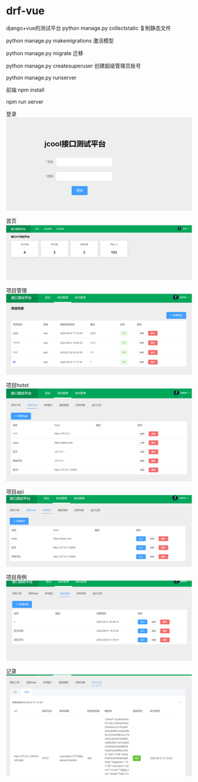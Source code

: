 # drf-vue
django+vue的测试平台
python manage.py collectstatic
复制静态文件

python manage.py makemigrations
激活模型

python manage.py migrate
迁移

python manage.py createsuperuser
创建超级管理员账号

python manage.py runserver

前端
npm install

npm run server

登录
![Image text](https://raw.githubusercontent.com/plotiiii/drf-vue/master/test-server/%E6%B5%8B%E8%AF%95%E5%B9%B3%E5%8F%B0%E5%9B%BE%E7%89%87/1596975106(1).jpg)

首页
![Image text](https://raw.githubusercontent.com/plotiiii/drf-vue/master/test-server/%E6%B5%8B%E8%AF%95%E5%B9%B3%E5%8F%B0%E5%9B%BE%E7%89%87/1596973934(1).jpg)

项目管理
![Image text](https://raw.githubusercontent.com/plotiiii/drf-vue/master/test-server/%E6%B5%8B%E8%AF%95%E5%B9%B3%E5%8F%B0%E5%9B%BE%E7%89%87/1596973978(1).jpg)

项目hotst
![Image text](https://raw.githubusercontent.com/plotiiii/drf-vue/master/test-server/%E6%B5%8B%E8%AF%95%E5%B9%B3%E5%8F%B0%E5%9B%BE%E7%89%87/1596973989(1).jpg)

项目api
![Image text](https://raw.githubusercontent.com/plotiiii/drf-vue/master/test-server/%E6%B5%8B%E8%AF%95%E5%B9%B3%E5%8F%B0%E5%9B%BE%E7%89%87/1596974006(1).jpg)

项目用例
![Image text](https://raw.githubusercontent.com/plotiiii/drf-vue/master/test-server/%E6%B5%8B%E8%AF%95%E5%B9%B3%E5%8F%B0%E5%9B%BE%E7%89%87/1596974020(1).jpg)

记录
![Image text](https://raw.githubusercontent.com/plotiiii/drf-vue/master/test-server/%E6%B5%8B%E8%AF%95%E5%B9%B3%E5%8F%B0%E5%9B%BE%E7%89%87/1596974077(1).jpg)

